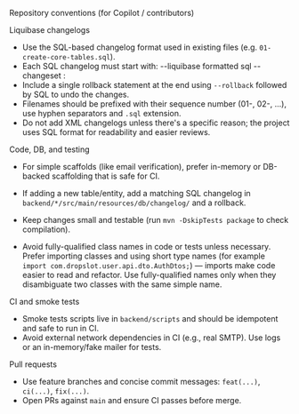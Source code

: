 Repository conventions (for Copilot / contributors)

Liquibase changelogs
- Use the SQL-based changelog format used in existing files (e.g. `01-create-core-tables.sql`).
- Each SQL changelog must start with:
  --liquibase formatted sql
  --changeset <author>:<id>
- Include a single rollback statement at the end using `--rollback` followed by SQL to undo the changes.
- Filenames should be prefixed with their sequence number (01-, 02-, ...), use hyphen separators and `.sql` extension.
- Do not add XML changelogs unless there's a specific reason; the project uses SQL format for readability and easier reviews.

Code, DB, and testing
- For simple scaffolds (like email verification), prefer in-memory or DB-backed scaffolding that is safe for CI.
- If adding a new table/entity, add a matching SQL changelog in `backend/*/src/main/resources/db/changelog/` and a rollback.
- Keep changes small and testable (run `mvn -DskipTests package` to check compilation).

- Avoid fully-qualified class names in code or tests unless necessary. Prefer importing classes and using short type names (for example `import com.dropslot.user.api.dto.AuthDtos;`) — imports make code easier to read and refactor. Use fully-qualified names only when they disambiguate two classes with the same simple name.

CI and smoke tests
- Smoke tests scripts live in `backend/scripts` and should be idempotent and safe to run in CI.
- Avoid external network dependencies in CI (e.g., real SMTP). Use logs or an in-memory/fake mailer for tests.

Pull requests
- Use feature branches and concise commit messages: `feat(...)`, `ci(...)`, `fix(...)`.
- Open PRs against `main` and ensure CI passes before merge.
